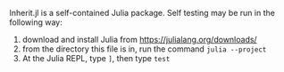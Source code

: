 Inherit.jl is a self-contained Julia package. Self testing may be run in the following way:

1. download and install Julia from https://julialang.org/downloads/
2. from the directory this file is in, run the command
   `julia --project`
3. At the Julia REPL, type `]`, then type `test`

